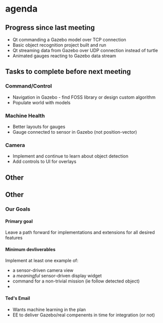 # agenda

## Progress since last meeting

* Qt commanding a Gazebo model over TCP connection
* Basic object recognition project built and run
* Qt streaming data from Gazebo over UDP connection instead of turtle
* Animated gauges reacting to Gazebo data stream

## Tasks to complete before next meeting

### Command/Control

* Navigation in Gazebo - find FOSS library or design custom algorithm
* Populate world with models

### Machine Health

* Better layouts for gauges
* Gauge connected to sensor in Gazebo (not position-vector)

### Camera

* Implement and continue to learn about object detection
* Add controls to UI for overlays 
## Other

## Other

### Our Goals

#### Primary goal
Leave a path forward for implementations and extensions for all desired features


#### Minimum devliverables
Implement at least one example of:
* a sensor-driven camera view
* a *meaningful* sensor-driven display widget
* command for a non-trivial mission (ie follow detected object)
* 



#### Ted's Email

* Wants machine learning in the plan
* EE to deliver Gazebo/real compenents in time for integration (or not)

